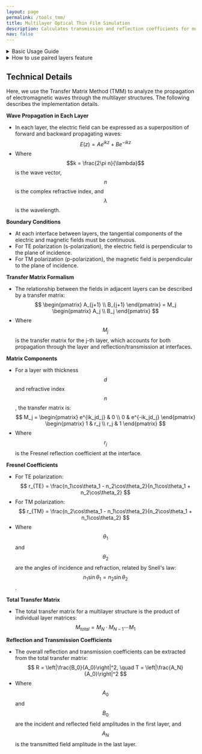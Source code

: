 ```yaml
---
layout: page
permalink: /tools_tmm/
title: Multilayer Optical Thin Film Simulation
description: Calculates transmission and reflection coefficients for multilayer structures using the Transfer Matrix Method. This app displays results across different wavelengths and incident angles. Copyright © 2025, Luocheng Huang.
nav: false
---
```


<details>
<summary>Basic Usage Guide</summary>
<div style="padding: 10px;">
<p>To simulate a multilayer structure:</p>

<p>Set the wavelength range and number of spectral points.</p>

<p>Add layers between the semi-infinite media (air):<br>
   *Click "Add Layer" to add intermediate layers;<br>
   *For each layer, set refractive index (n), extinction coefficient (k) and thickness in nm.</p>

<p>View the results:<br>
   *Six plots show the optical response for both TE and TM polarizations;<br>
   *Use the angle slider to change the incident angle;<br>
   *Heatmaps show wavelength-angle dependence;</p>

<p>Key terms:<br>
   *TE: Electric field perpendicular to plane of incidence;<br>
   *TM: Magnetic field perpendicular to plane of incidence;<br>
   *R: Fraction of light reflected;<br>
   *T: Fraction of light transmitted;</p>
</div>
</details>

<details>
<summary>How to use paired layers feature</summary>
<div style="padding: 10px;">
<p>To create periodic structures (e.g., DBR):</p>

<p>Add the layers you want to repeat<br>
Check "Add to pair" for these layers<br>
Enable "Enable Pairs"<br>
Set the number of repetitions</p>
</div>
</details>

<script src="https://unpkg.com/vue@3/dist/vue.global.js"></script>
<script src="https://cdn.plot.ly/plotly-2.24.1.min.js"></script>
<script src="https://cdnjs.cloudflare.com/ajax/libs/mathjs/11.7.0/math.min.js"></script>
<script type="module" src="/assets/js/tmm/TMMCalculator.js"></script>

<style>
.tmm-app {
    display: flex;
    flex-direction: column;
    gap: 1rem;
    padding: 0.5rem;
}

.wavelength-controls {
    background: white;
    padding: 0.5rem;
    border-radius: 4px;
    box-shadow: 0 2px 4px rgba(0,0,0,0.1);
}

.wavelength-inputs {
    display: grid;
    grid-template-columns: repeat(auto-fit, minmax(min-content, max-content));
    grid-auto-flow: column;
    gap: 0.5rem;
    align-items: start;
    justify-content: start;
    overflow-x: auto;
    padding: 0.25rem 0;
}

.layers-controls {
    background: white;
    padding: 0.5rem;
    border-radius: 4px;
    box-shadow: 0 2px 4px rgba(0,0,0,0.1);
}

.layer {
    margin-bottom: 0.5rem;
    padding: 0.5rem;
    border: 1px solid #eee;
    border-radius: 4px;
}

.layer-inputs {
    display: grid;
    grid-template-columns: repeat(auto-fit, minmax(min-content, max-content));
    grid-auto-flow: column;
    gap: 0.5rem;
    align-items: start;
    justify-content: start;
    overflow-x: auto;
    padding: 0.25rem 0;
}

.input-group {
    display: grid;
    grid-template-columns: auto auto;
    gap: 0.1rem;
    min-width: min-content;
    white-space: nowrap;
    padding: 0;
    margin: 0;
    justify-content: start;
}

.input-group label {
    min-width: min-content;
    font-weight: bold;
    font-size: 12px;
    text-align: left;
    padding: 0;
    margin: 0;
}

input[type="number"] {
    width: 45px;
    padding: 0.15rem;
    border: 1px solid #ccc;
    border-radius: 4px;
    font-size: 12px;
    text-align: center;
    margin: 0;
}

button {
    padding: 0.25rem 0.5rem;
    border: none;
    border-radius: 4px;
    cursor: pointer;
    background-color: #4CAF50;
    color: white;
    font-weight: bold;
    font-size: 12px;
}

.remove-button {
    background-color: #f44336;
}

.add-button {
    margin-top: 0.5rem;
    background-color: #2196F3;
}

.calculate-button {
    align-self: flex-start;
    font-size: 1em;
    padding: 0.5rem 1rem;
}

.plot {
    background: white;
    padding: 0.5rem;
    border-radius: 4px;
    box-shadow: 0 2px 4px rgba(0,0,0,0.1);
}

.normal-plot, .angle-plot, .transmittance-plot {
    margin-top: 0.5rem;
}

.plot-container {
    width: 100%;
    background: white;
    padding: 0.5rem;
    border-radius: 4px;
    box-shadow: 0 2px 4px rgba(0,0,0,0.1);
    margin-bottom: 1rem;
}

.plot-container > div {
    width: 100%;
    height: 400px;
}

h3 {
    margin-top: 0;
    margin-bottom: 0.5rem;
    color: #333;
    font-size: 14px;
}

.checkbox-group {
    display: flex;
    gap: 1rem;
    align-items: center;
}

.checkbox-group label {
    display: flex;
    align-items: center;
    gap: 0.5rem;
    cursor: pointer;
}

.checkbox-group input[type="checkbox"] {
    width: 1rem;
    height: 1rem;
    cursor: pointer;
}

.semi-infinite {
    color: #666;
    font-size: 1.2em;
    margin-left: 0.25rem;
}

input[type="number"]:disabled {
    background-color: #f5f5f5;
    cursor: not-allowed;
}

button:disabled {
    background-color: #cccccc;
    cursor: not-allowed;
}

.pair-controls {
    display: grid;
    grid-template-columns: repeat(auto-fit, minmax(min-content, max-content));
    grid-auto-flow: column;
    gap: 0.5rem;
    align-items: start;
    justify-content: start;
    overflow-x: auto;
    padding: 0.25rem 0;
}

.angle-control {
    display: inline-flex;
    align-items: center;
    gap: 0.25rem;
    margin: 0;
    padding: 0;
    background: #f8f8f8;
    border-radius: 4px;
    font-size: 12px;
    height: 18px;
    line-height: 18px;
    width: auto;
    position: relative;
    z-index: 1;
    margin-bottom: 0.25rem;
    flex-shrink: 0;
}

.angle-control input[type="range"] {
    flex: 1;
    max-width: 120px;
    margin: 0;
    padding: 0;
    height: 4px;
    -webkit-appearance: none;
    background: #ddd;
    border-radius: 2px;
    outline: none;
}

.angle-control input[type="range"]::-webkit-slider-thumb {
    -webkit-appearance: none;
    width: 12px;
    height: 12px;
    background: #4CAF50;
    border-radius: 50%;
    cursor: pointer;
}

.angle-control input[type="range"]::-moz-range-thumb {
    width: 12px;
    height: 12px;
    background: #4CAF50;
    border-radius: 50%;
    cursor: pointer;
    border: none;
}

.angle-control span {
    min-width: 25px;
    text-align: right;
    padding: 0;
    line-height: 18px;
}

.angle-control label {
    font-weight: bold;
    font-size: 12px;
    margin: 0;
    padding: 0;
    line-height: 18px;
}
</style>

<div class="container">
    <div id="app"></div>
</div>

<script type="module">
    import { calculateRT, generateWavelengthArray } from '/assets/js/tmm/TMMCalculator.js';
    import { createApp } from 'https://unpkg.com/vue@3/dist/vue.esm-browser.js';

    const TMMApp = {
        template: `
            <div class="tmm-app">
                <div class="wavelength-controls">
                    <h3>Wavelength Range</h3>
                    <div class="wavelength-inputs">
                        <div class="input-group">
                            <label>Start (nm):</label>
                            <input type="number" v-model.number="wavelengthRange.start" min="200" max="2000" step="1">
                        </div>
                        <div class="input-group">
                            <label>End (nm):</label>
                            <input type="number" v-model.number="wavelengthRange.end" min="200" max="2000" step="1">
                        </div>
                        <div class="input-group">
                            <label>Points:</label>
                            <input type="number" v-model.number="wavelengthRange.points" min="10" max="1000" step="1">
                        </div>
                    </div>
                </div>

                <div class="layers-controls">
                    <h3>Layers</h3>
                    <div v-for="(layer, index) in layers" :key="index" class="layer">
                        <div class="layer-inputs">
                            <div class="input-group">
                                <label>n:</label>
                                <input type="number" v-model.number="layer.n" min="1" step="0.01">
                            </div>
                            <div class="input-group">
                                <label>k:</label>
                                <input type="number" v-model.number="layer.k" min="0" step="0.01">
                            </div>
                            <template v-if="index !== 0 && index !== layers.length - 1">
                                <div class="input-group">
                                    <label>Thickness (nm):</label>
                                    <input type="number" v-model.number="layer.d" min="1" step="1">
                                </div>
                                <div class="input-group">
                                    <label>Add to pair:</label>
                                    <input type="checkbox" v-model="layer.addToPair">
                                </div>
                                <button @click="removeLayer(index)" class="remove-btn">Remove</button>
                            </template>
                            <template v-else>
                                <div class="input-group">
                                    <label>Thickness:</label>
                                    <span class="semi-infinite">∞</span>
                                </div>
                            </template>
                        </div>
                    </div>
                    <button @click="addLayer" class="add-btn">Add Layer</button>
                    <div class="pair-controls">
                        <div class="input-group">
                            <label>Enable Pairs:</label>
                            <input type="checkbox" v-model="enablePairs">
                        </div>
                        <div class="input-group">
                            <label>Number of pairs:</label>
                            <input type="number" v-model.number="numberOfPairs" min="2" step="1">
                        </div>
                    </div>
                </div>

                <button @click="calculate" class="calculate-btn">Calculate</button>

                <div class="plots">
                    <div class="angle-control">
                        <label>Angle:</label>
                        <input type="range" v-model.number="spectralAngle" min="0" max="90" step="1" @input="onAngleChange">
                        <input type="number" v-model.number="spectralAngle" min="0" max="90" step="1" @input="onAngleChange">
                        <span>°</span>
                    </div>
                    <div class="plot-container">
                        <h3>Spectral Response (TE)</h3>
                        <div ref="normalPlotTE"></div>
                    </div>
                    <div class="plot-container">
                        <h3>Spectral Response (TM)</h3>
                        <div ref="normalPlotTM"></div>
                    </div>
                    <div class="plot-container">
                        <h3>Spectral Angular Transmittance (TE)</h3>
                        <div ref="transmittancePlotTE"></div>
                    </div>
                    <div class="plot-container">
                        <h3>Spectral Angular Transmittance (TM)</h3>
                        <div ref="transmittancePlotTM"></div>
                    </div>
                    <div class="plot-container">
                        <h3>Spectral Angular Reflectance (TE)</h3>
                        <div ref="reflectancePlotTE"></div>
                    </div>
                    <div class="plot-container">
                        <h3>Spectral Angular Reflectance (TM)</h3>
                        <div ref="reflectancePlotTM"></div>
                    </div>
                </div>
            </div>
        `,
        data() {
            return {
                wavelengthRange: {
                    start: 460,
                    end: 700,
                    points: 200
                },
                layers: [
                    { n: 1.0, k: 0, d: 0 },  // Air
                    { n: 3.5, k: 0, d: 300 }, // Example layer
                    { n: 1.0, k: 0, d: 0 }   // Air
                ],
                normalPlotTE: null,
                normalPlotTM: null,
                transmittancePlotTE: null,
                transmittancePlotTM: null,
                reflectancePlotTE: null,
                reflectancePlotTM: null,
                numberOfPairs: 2,
                enablePairs: false,
                spectralAngle: 0,
                transmittanceDataTE: [],
                reflectanceDataTE: [],
                transmittanceDataTM: [],
                reflectanceDataTM: []
            };
        },
        created() {
            // Remove debounce initialization
        },
        mounted() {
            // Trigger initial calculation when component is mounted
            this.calculate();
        },
        methods: {
            addLayer() {
                this.layers.splice(-1, 0, { n: 1.5, k: 0, d: 100, addToPair: false });
            },
            removeLayer(index) {
                if (this.layers.length > 2) {
                    this.layers.splice(index, 1);
                }
            },
            calculate() {
                if (this.enablePairs) {
                    const pairLayers = this.layers.filter(layer => layer.addToPair);
                    if (pairLayers.length < 2) {
                        alert('Error: Paired layers must be at least 2.');
                        return;
                    }
                    // Check if paired layers are contiguous
                    const indices = this.layers.map((layer, index) => layer.addToPair ? index : -1).filter(index => index !== -1);
                    console.log('Paired Layer Indices:', indices);
                    const areContiguous = indices.every((value, index) => index === 0 || value === indices[index - 1] + 1);
                    if (!areContiguous) {
                        alert('Error: Paired layers must be contiguous.');
                        return;
                    }
                    const repeatedPairs = Array(this.numberOfPairs).fill(pairLayers).flat();
                    const calculationLayers = [this.layers[0], ...repeatedPairs, this.layers[this.layers.length - 1]];
                    this.performCalculation(calculationLayers);
                } else {
                    this.performCalculation(this.layers);
                }
            },
            performCalculation(layers) {
                const wavelengths = generateWavelengthArray(
                    this.wavelengthRange.start,
                    this.wavelengthRange.end,
                    this.wavelengthRange.points
                );

                const angles = Array.from({length: 91}, (_, i) => i);
                
                // Calculate data for all wavelengths and angles
                this.transmittanceDataTE = [];
                this.reflectanceDataTE = [];
                this.transmittanceDataTM = [];
                this.reflectanceDataTM = [];
                
                for (let angle of angles) {
                    const transmittanceRowTE = [];
                    const reflectanceRowTE = [];
                    const transmittanceRowTM = [];
                    const reflectanceRowTM = [];
                    for (let wavelength of wavelengths) {
                        const { R, T } = calculateRT(layers, wavelength, angle, { TE: true, TM: false });
                        transmittanceRowTE.push(T);
                        reflectanceRowTE.push(R);
                        const { R: RTM, T: TTM } = calculateRT(layers, wavelength, angle, { TE: false, TM: true });
                        transmittanceRowTM.push(TTM);
                        reflectanceRowTM.push(RTM);
                    }
                    this.transmittanceDataTE.push(transmittanceRowTE);
                    this.reflectanceDataTE.push(reflectanceRowTE);
                    this.transmittanceDataTM.push(transmittanceRowTM);
                    this.reflectanceDataTM.push(reflectanceRowTM);
                }

                // Update all plots
                this.updateNormalPlots();
                this.updateTransmittancePlot(wavelengths, angles, this.transmittanceDataTE, 'TE');
                this.updateTransmittancePlot(wavelengths, angles, this.transmittanceDataTM, 'TM');
                this.updateReflectancePlot(wavelengths, angles, this.reflectanceDataTE, 'TE');
                this.updateReflectancePlot(wavelengths, angles, this.reflectanceDataTM, 'TM');
            },
            updateNormalPlot(data, polarization) {
                const trace1 = {
                    x: data.map(d => d.wavelength),
                    y: data.map(d => d.R),
                    name: 'Reflectance',
                    type: 'scatter',
                    line: { color: 'rgb(255, 99, 132)' }
                };

                const trace2 = {
                    x: data.map(d => d.wavelength),
                    y: data.map(d => d.T),
                    name: 'Transmittance',
                    type: 'scatter',
                    line: { color: 'rgb(54, 162, 235)' }
                };

                const layout = {
                    title: `Spectral Response at ${this.spectralAngle}° (${polarization})`,
                    xaxis: {
                        title: 'Wavelength (nm)'
                    },
                    yaxis: {
                        title: 'Reflectance/Transmittance',
                        range: [0, 1]
                    },
                    showlegend: true,
                    legend: {
                        x: 0.02,
                        y: 0.98,
                        bgcolor: 'rgba(255, 255, 255, 0.8)'
                    }
                };

                const config = {
                    staticPlot: true,
                    displayModeBar: false
                };

                Plotly.newPlot(this.$refs[`normalPlot${polarization.toUpperCase()}`], [trace1, trace2], layout, config);
            },
            updateTransmittancePlot(wavelengths, angles, data, polarization) {
                const trace = {
                    z: data,
                    x: wavelengths,
                    y: angles,
                    type: 'heatmap',
                    colorscale: 'Viridis',
                    colorbar: {
                        title: 'Transmittance'
                    }
                };

                const layout = {
                    title: `Spectral Angular Transmittance (${polarization})`,
                    xaxis: {
                        title: 'Wavelength (nm)'
                    },
                    yaxis: {
                        title: 'Angle (degrees)'
                    }
                };

                const config = {
                    staticPlot: true,
                    displayModeBar: false
                };

                Plotly.newPlot(this.$refs[`transmittancePlot${polarization.toUpperCase()}`], [trace], layout, config);
            },
            updateReflectancePlot(wavelengths, angles, data, polarization) {
                const trace = {
                    z: data,
                    x: wavelengths,
                    y: angles,
                    type: 'heatmap',
                    colorscale: 'Viridis',
                    colorbar: {
                        title: 'Reflectance'
                    }
                };

                const layout = {
                    title: `Spectral Angular Reflectance (${polarization})`,
                    xaxis: {
                        title: 'Wavelength (nm)'
                    },
                    yaxis: {
                        title: 'Angle (degrees)'
                    }
                };

                const config = {
                    staticPlot: true,
                    displayModeBar: false
                };

                Plotly.newPlot(this.$refs[`reflectancePlot${polarization.toUpperCase()}`], [trace], layout, config);
            },
            onAngleChange() {
                // Ensure the angle stays within bounds
                if (this.spectralAngle < 0) this.spectralAngle = 0;
                if (this.spectralAngle > 90) this.spectralAngle = 90;
                // Update plots immediately
                this.updateNormalPlots();
            },
            updateNormalPlots() {
                const wavelengths = generateWavelengthArray(
                    this.wavelengthRange.start,
                    this.wavelengthRange.end,
                    this.wavelengthRange.points
                );

                // Get the index of the selected angle
                const angleIndex = this.spectralAngle;

                // Slice the existing 2D data at the selected angle
                const normalDataTE = wavelengths.map((wavelength, i) => ({
                    wavelength,
                    R: this.reflectanceDataTE[angleIndex][i],
                    T: this.transmittanceDataTE[angleIndex][i]
                }));

                const normalDataTM = wavelengths.map((wavelength, i) => ({
                    wavelength,
                    R: this.reflectanceDataTM[angleIndex][i],
                    T: this.transmittanceDataTM[angleIndex][i]
                }));

                this.updateNormalPlot(normalDataTE, 'TE');
                this.updateNormalPlot(normalDataTM, 'TM');
            }
        }
    };

    createApp(TMMApp).mount('#app');
</script>

## Technical Details

Here, we use the Transfer Matrix Method (TMM) to analyze the propagation of electromagnetic waves through the multilayer structures. The following describes the implementation details.

**Wave Propagation in Each Layer**
   - In each layer, the electric field can be expressed as a superposition of forward and backward propagating waves:
     $$
     E(z) = A e^{ikz} + B e^{-ikz}
     $$
   - Where $$k = \frac{2\pi n}{\lambda}$$ is the wave vector, $$n$$ is the complex refractive index, and $$\lambda$$ is the wavelength.

**Boundary Conditions**
   - At each interface between layers, the tangential components of the electric and magnetic fields must be continuous.
   - For TE polarization (s-polarization), the electric field is perpendicular to the plane of incidence.
   - For TM polarization (p-polarization), the magnetic field is perpendicular to the plane of incidence.

**Transfer Matrix Formalism**
   - The relationship between the fields in adjacent layers can be described by a transfer matrix:
     $$
     \begin{pmatrix}
     A_{j+1} \\
     B_{j+1}
     \end{pmatrix}
     = M_j
     \begin{pmatrix}
     A_j \\
     B_j
     \end{pmatrix}
     $$
   - Where $$M_j$$ is the transfer matrix for the j-th layer, which accounts for both propagation through the layer and reflection/transmission at interfaces.

**Matrix Components**
   - For a layer with thickness $$d$$ and refractive index $$n$$, the transfer matrix is:
     $$
     M_j = 
     \begin{pmatrix}
     e^{ik_jd_j} & 0 \\
     0 & e^{-ik_jd_j}
     \end{pmatrix}
     \begin{pmatrix}
     1 & r_j \\
     r_j & 1
     \end{pmatrix}
     $$
   - Where $$r_j$$ is the Fresnel reflection coefficient at the interface.

**Fresnel Coefficients**
   - For TE polarization:
     $$
     r_{TE} = \frac{n_1\cos\theta_1 - n_2\cos\theta_2}{n_1\cos\theta_1 + n_2\cos\theta_2}
     $$
   - For TM polarization:
     $$
     r_{TM} = \frac{n_2\cos\theta_1 - n_1\cos\theta_2}{n_2\cos\theta_1 + n_1\cos\theta_2}
     $$
   - Where $$\theta_1$$ and $$\theta_2$$ are the angles of incidence and refraction, related by Snell's law: $$n_1\sin\theta_1 = n_2\sin\theta_2$$.

**Total Transfer Matrix**
   - The total transfer matrix for a multilayer structure is the product of individual layer matrices:
     $$
     M_{total} = M_N \cdot M_{N-1} \cdots M_1
     $$

**Reflection and Transmission Coefficients**
   - The overall reflection and transmission coefficients can be extracted from the total transfer matrix:
     $$
     R = \left|\frac{B_0}{A_0}\right|^2, \quad T = \left|\frac{A_N}{A_0}\right|^2
     $$
   - Where $$A_0$$ and $$B_0$$ are the incident and reflected field amplitudes in the first layer, and $$A_N$$ is the transmitted field amplitude in the last layer.